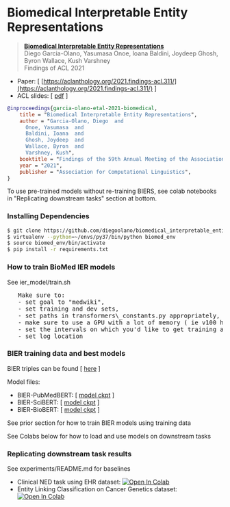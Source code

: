 # Biomedical Interpretable Entity Representations

> [**Biomedical Interpretable Entity Representations**](https://arxiv.org/abs/2106.09502)<br/>
> Diego Garcia-Olano, Yasumasa Onoe, Ioana Baldini, Joydeep Ghosh, Byron Wallace, Kush Varshney<br/>
> Findings of ACL 2021

- Paper: [ [https://aclanthology.org/2021.findings-acl.311/](https://aclanthology.org/2021.findings-acl.311/) ]
- ACL slides: [ [pdf](https://github.com/diegoolano/biomedical_interpretable_entity_representations/blob/main/docs/BIERs%20-%20ACL-IJCNLP%202021%20presentation.pdf) ]

``` bibtex
@inproceedings{garcia-olano-etal-2021-biomedical,
    title = "Biomedical Interpretable Entity Representations",
    author = "Garcia-Olano, Diego  and
      Onoe, Yasumasa  and
      Baldini, Ioana  and
      Ghosh, Joydeep  and
      Wallace, Byron  and      
      Varshney, Kush",
    booktitle = "Findings of the 59th Annual Meeting of the Association for Computational Linguistics",
    year = "2021",
    publisher = "Association for Computational Linguistics",
}
```

To use pre-trained models without re-training BIERS, see colab notebooks in "Replicating downstream tasks" section at bottom.

### Installing Dependencies
```bash
$ git clone https://github.com/diegoolano/biomedical_interpretable_entity_representations.git
$ virtualenv --python=~/envs/py37/bin/python biomed_env
$ source biomed_env/bin/activate
$ pip install -r requirements.txt 
```

### How to train BioMed IER models
See ier\_model/train.sh  
<pre>
   Make sure to: 
   - set goal to "medwiki", 
   - set training and dev sets, 
   - set paths in transformers\_constants.py appropriately, 
   - make sure to use a GPU with a lot of memory ( ie v100 has 32GB) or lower the batch size.
   - set the intervals on which you'd like to get training acc, eval acc on dev, etc
   - set log location
</pre>

### BIER training data and best models
   BIER triples can be found [ [here](https://drive.google.com/drive/folders/18crQtSPVLNlVqiBEKV8qgObHAcCvMXXn?usp=sharing) ]
   
   Model files:
   - BIER-PubMedBERT: [ [model ckpt](https://drive.google.com/uc?id=1-3b2VRkGOkyoBGCm68_4d5m0aZGwQB0J) ]
   - BIER-SciBERT: [ [model ckpt](https://drive.google.com/uc?id=1-FSaNYQ17T8yhyLgCUZJFNuTrmcpbdLo) ]
   - BIER-BioBERT: [ [model ckpt](https://drive.google.com/uc?id=1-KYz3nK7HxA3sXJ-QtLOCHxKTKBSSdjT) ]
    
   See prior section for how to train BIER models using training data
   
   See Colabs below for how to load and use models on downstream tasks
   

### Replicating downstream task results 
   See experiments/README.md for baselines

  - Clinical NED task using EHR dataset:  [ ![Open In Colab](https://colab.research.google.com/assets/colab-badge.svg)](https://colab.research.google.com/drive/1_OOJ97GDfgZhB-K98B3P3-5ZJygXHazj?usp=sharing)
  - Entity Linking Classification on Cancer Genetics dataset:  [ ![Open In Colab](https://colab.research.google.com/assets/colab-badge.svg)](https://colab.research.google.com/drive/1CDwTG71UkTKLxMhk7uDm4DHX2YABYbEf?usp=sharing)

